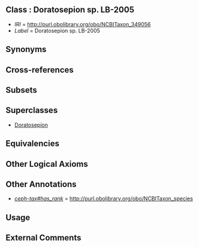
## Class : Doratosepion sp. LB-2005

 * *IRI* = http://purl.obolibrary.org/obo/NCBITaxon_349056
 * *Label* = Doratosepion sp. LB-2005

## Synonyms


## Cross-references


## Subsets


## Superclasses

 * [Doratosepion](../../NCBITaxon/55/NCBITaxon_349055.md)

## Equivalencies


## Other Logical Axioms


## Other Annotations

 * *[ceph-tax#has_rank](../../ceph-tax#has/nk/ceph-tax#has_rank.md)* = http://purl.obolibrary.org/obo/NCBITaxon_species

## Usage


## External Comments

